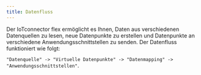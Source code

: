 ```yaml
---
title: Datenfluss
---
```


Der IoTconnector flex ermöglicht es Ihnen, Daten aus verschiedenen Datenquellen zu lesen, neue Datenpunkte zu erstellen und Datenpunkte an verschiedene Anwendungsschnittstellen zu senden.
Der Datenfluss funktioniert wie folgt:

`"Datenquelle" -> "Virtuelle Datenpunkte" -> "Datenmapping" -> "Anwendungsschnittstellen"`.
